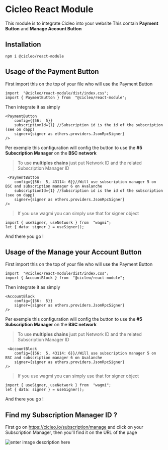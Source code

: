 # Cicleo React Module

This module is to integrate Cicleo into your website
This contain **Payment Button** and **Manage Account Button**

## Installation

    npm i @cicleo/react-module

## Usage of the Payment Button

First import this on the top of your file who will use the Payment Button

    import  "@cicleo/react-module/dist/index.css";
    import { PaymentButton } from  "@cicleo/react-module";

Then integrate it as simply 

    <PaymentButton
		config={{56:  5}}
		subscriptionId={1} //Subscription id is the id of the subscription (see on dapp)
		signer={signer as ethers.providers.JsonRpcSigner}
	/>

Per exemple this configuration will config the button to use the **#5 Subscription Manager** on the **BSC network**

> To use **multiples chains** just put Network ID and the related Subscription Manager ID

	 <PaymentButton
		config={{56:  5, 43114: 6}}//Will use subscription manager 5 on BSC and subscription manager 6 on Avalanche
		subscriptionId={1} //Subscription id is the id of the subscription (see on dapp)
		signer={signer as ethers.providers.JsonRpcSigner}
	/>
	
> If you use wagmi you can simply use that for signer object

	import { useSigner, useNetwork } from  "wagmi";
	let { data: signer } = useSigner();

And there you go !

## Usage of the Manage your Account Button


First import this on the top of your file who will use the Payment Button

    import  "@cicleo/react-module/dist/index.css";
    import { AccountBlock } from  "@cicleo/react-module";

Then integrate it as simply 

    <AccountBlock
		config={{56:  5}}
		signer={signer as ethers.providers.JsonRpcSigner}
	/>

Per exemple this configuration will config the button to use the **#5 Subscription Manager** on the **BSC network**

> To use **multiples chains** just put Network ID and the related Subscription Manager ID

	 <AccountBlock
		config={{56:  5, 43114: 6}}//Will use subscription manager 5 on BSC and subscription manager 6 on Avalanche
		signer={signer as ethers.providers.JsonRpcSigner}
	/>
> If you use wagmi you can simply use that for signer object

	import { useSigner, useNetwork } from  "wagmi";
	let { data: signer } = useSigner();

And there you go !

## Find my Subscription Manager ID ?

First go on https://cicleo.io/subscription/manage and click on your Subscription Manager, then you'll find it on the URL of the page

![enter image description here](https://cdn.discordapp.com/attachments/970759610476666910/1087367222793609296/CleanShot_2023-03-20_at_14.28.152x.png)
